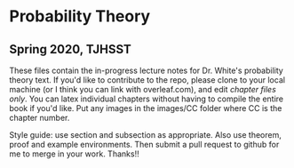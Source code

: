 # Probability Theory
## Spring 2020, TJHSST

These files contain the in-progress lecture notes for Dr. White's probability theory text. If you'd like to contribute to the repo, please clone to your local machine (or I think you can link with overleaf.com), and edit *chapter files only*. You can latex individual chapters without having to compile the entire book if you'd like. Put any images in the images/CC folder
where CC is the chapter number.

Style guide: use section and subsection as appropriate. Also use theorem, proof and example environments. Then submit a pull request to github for me to merge in your work. Thanks!!
